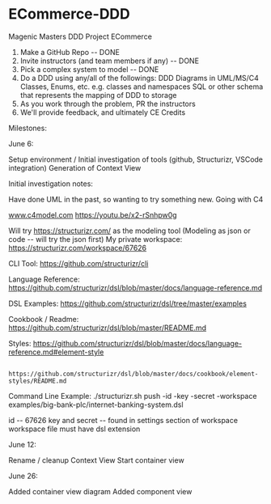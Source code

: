 # ECommerce-DDD
Magenic Masters DDD Project ECommerce

1) Make a GitHub Repo -- DONE
2) Invite instructors (and team members if any) -- DONE
3) Pick a complex system to model -- DONE
4) Do a DDD using any/all of the followings:
  DDD Diagrams in UML/MS/C4
  Classes, Enums, etc. e.g. classes and namespaces
  SQL or other schema that represents the mapping of DDD to storage
5) As you work through the problem, PR the instructors
6) We'll provide feedback, and ultimately CE Credits

Milestones:

June 6: 

  Setup environment / Initial investigation of tools (github, Structurizr, VSCode integration)
  Generation of Context View


Initial investigation notes:

Have done UML in the past, so wanting to try something new.  Going with C4

www.c4model.com
https://youtu.be/x2-rSnhpw0g

Will try https://structurizr.com/ as the modeling tool (Modeling as json or code -- will try the json first)
My private workspace: https://structurizr.com/workspace/67626

CLI Tool: https://github.com/structurizr/cli 

Language Reference: https://github.com/structurizr/dsl/blob/master/docs/language-reference.md

DSL Examples: https://github.com/structurizr/dsl/tree/master/examples

Cookbook / Readme: https://github.com/structurizr/dsl/blob/master/README.md

Styles: https://github.com/structurizr/dsl/blob/master/docs/language-reference.md#element-style

        https://github.com/structurizr/dsl/blob/master/docs/cookbook/element-styles/README.md


Command Line Example:
./structurizr.sh push -id <id> -key <key> -secret <secret> -workspace examples/big-bank-plc/internet-banking-system.dsl

id -- 67626
key and secret -- found in settings section of workspace
workspace file must have dsl extension

June 12:
  
  Rename / cleanup Context View
  Start container view

June 26:

  Added container view diagram
  Added component view